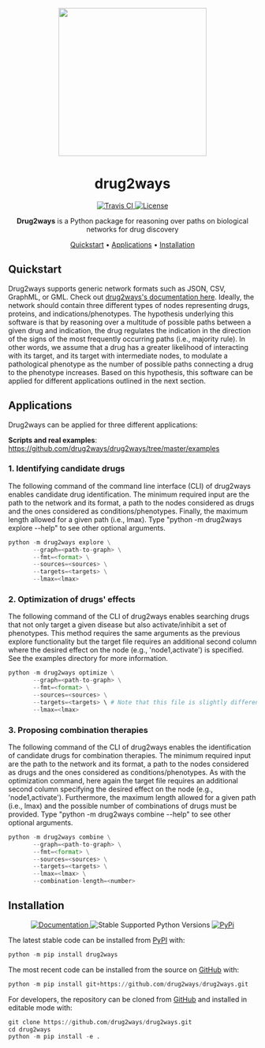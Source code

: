 <p align="center">
  <a href="https://drug2ways.readthedocs.io/en/latest">
     <img src="docs/source/meta/logo1.jpg" height="300">
  </a>
</p>

<h1 align="center">
  drug2ways
</h1>

<p align="center">
  <a href="https://travis-ci.com/drug2ways/drug2ways">
    <img src="https://travis-ci.com/drug2ways/drug2ways.svg?branch=master"
         alt="Travis CI">
  </a>

  <a href='https://opensource.org/licenses/Apache-2.0'>
    <img src='https://img.shields.io/badge/License-Apache%202.0-blue.svg' alt='License'/>
  </a>
</p>

<p align="center">
    <b>Drug2ways</b> is a Python package for reasoning over paths on biological networks for drug discovery
</p>

<p align="center">
  <a href="#quickstart">Quickstart</a> •
  <a href="#applications">Applications</a> •
  <a href="#installation">Installation</a>
</p>


## Quickstart
Drug2ways supports generic network formats such as JSON, CSV, GraphML, or GML. Check out [drug2ways's documentation here](https://drug2ways.readthedocs.io/en/latest). Ideally, the network should contain three different types of nodes
representing drugs, proteins, and indications/phenotypes. The hypothesis underlying this software is that by reasoning
over a multitude of possible paths between a given drug and indication, the drug regulates the indication in the
direction of the signs of the most frequently occurring paths (i.e., majority rule). In other words, we assume that a
drug has a greater likelihood of interacting with its target, and its target with intermediate nodes, to modulate a
pathological phenotype as the number of possible paths connecting a drug to the phenotype increases. Based on this
hypothesis, this software can be applied for different applications outlined in the next section.

## Applications
Drug2ways can be applied for three different applications:

**Scripts and real examples**: https://github.com/drug2ways/drug2ways/tree/master/examples

### 1. Identifying candidate drugs
The following command of the command line interface (CLI) of drug2ways enables candidate drug identification. The
minimum required input are the path to the network and its format, a path to the nodes considered as drugs and the
ones considered as conditions/phenotypes. Finally, the maximum length allowed for a given path (i.e., lmax). Type
"python -m drug2ways explore --help" to see other optional arguments.

```python
python -m drug2ways explore \
       --graph=<path-to-graph> \
       --fmt=<format> \
       --sources=<sources> \
       --targets=<targets> \
       --lmax=<lmax>
```

### 2. Optimization of drugs' effects
The following command of the CLI of drug2ways enables searching drugs that not only target a given disease but also
activate/inhibit a set of phenotypes. This method requires the same arguments as the previous explore functionality
but the target file requires an additional second column where the desired effect on the node (e.g., 'node1,activate')
is specified. See the examples directory for more information.

```python
python -m drug2ways optimize \
       --graph=<path-to-graph> \
       --fmt=<format> \
       --sources=<sources> \
       --targets=<targets> \ # Note that this file is slightly different than the other targets
       --lmax=<lmax>
```

### 3. Proposing combination therapies
The following command of the CLI of drug2ways enables the identification of candidate drugs for combination therapies.
The minimum required input are the path to the network and its format, a path to the nodes considered as drugs and the
ones considered as conditions/phenotypes. As with the optimization command, here again the target file requires an
additional second column specifying the desired effect on the node (e.g., 'node1,activate'). Furthermore, the maximum
length allowed for a given path (i.e., lmax) and the possible number of combinations of drugs must be provided. Type
"python -m drug2ways combine --help" to see other optional arguments.

```python
python -m drug2ways combine \
       --graph=<path-to-graph> \
       --fmt=<format> \
       --sources=<sources> \
       --targets=<targets> \
       --lmax=<lmax> \
       --combination-length=<number>
```

## Installation

<p align="center">
  <a href="https://drug2ways.readthedocs.io/en/latest/">
    <img src="http://readthedocs.org/projects/drug2ways/badge/?version=latest"
         alt="Documentation">
  </a>

  <img src='https://img.shields.io/pypi/pyversions/drug2ways.svg' alt='Stable Supported Python Versions'/>
  
  <a href="https://pypi.python.org/pypi/drug2ways">
    <img src="https://img.shields.io/pypi/pyversions/drug2ways.svg"
         alt="PyPi">
  </a>
</p>

The latest stable code can be installed from [PyPI](https://pypi.python.org/pypi/drug2ways) with:

```python
python -m pip install drug2ways
```

The most recent code can be installed from the source on [GitHub](https://github.com/drug2ways/drug2ways) with:

```python
python -m pip install git+https://github.com/drug2ways/drug2ways.git
```

For developers, the repository can be cloned from [GitHub](https://github.com/drug2ways/drug2ways) and installed in
editable mode with:

```python
git clone https://github.com/drug2ways/drug2ways.git
cd drug2ways
python -m pip install -e .
```
